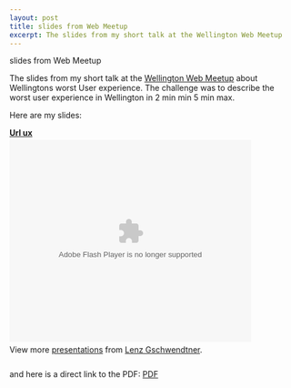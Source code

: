 ```yaml
---
layout: post
title: slides from Web Meetup
excerpt: The slides from my short talk at the Wellington Web Meetup
---
```


slides from Web Meetup

The slides from my short talk at the [Wellington Web Meetup][1] about
Wellingtons worst User experience. The challenge was to describe the
worst user experience in Wellington in 2 min min 5 min max.

Here are my slides:

<div style="width:425px" id="__ss_4756950"><strong style="display:block;margin:12px 0 4px"><a href="http://www.slideshare.net/norbu09/url-ux-4756950" title="Url ux">Url ux</a></strong><object id="__sse4756950" width="425" height="355"><param name="movie" value="http://static.slidesharecdn.com/swf/ssplayer2.swf?doc=urlux-100714184037-phpapp01&stripped_title=url-ux-4756950" /><param name="allowFullScreen" value="true"/><param name="allowScriptAccess" value="always"/><embed name="__sse4756950" src="http://static.slidesharecdn.com/swf/ssplayer2.swf?doc=urlux-100714184037-phpapp01&stripped_title=url-ux-4756950" type="application/x-shockwave-flash" allowscriptaccess="always" allowfullscreen="true" width="425" height="355"></embed></object><div style="padding:5px 0 12px">View more <a href="http://www.slideshare.net/">presentations</a> from <a href="http://www.slideshare.net/norbu09">Lenz Gschwendtner</a>.</div></div>

and here is a direct link to the PDF:
[PDF][2]


[1]: http://www.meetup.com/wellingtonweb/
[2]: /images/url_ux.pdf
